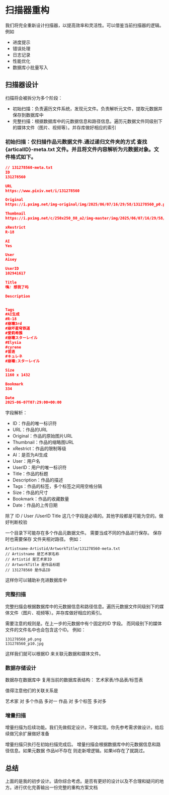 # 扫描器重构

我们将完全重新设计扫描器，以提高效率和灵活性。可以借鉴当前扫描器的逻辑。例如

- 进度提示
- 错误处理
- 日志记录
- 性能优化
- 数据库小批量写入

## 扫描器设计

扫描将会被拆分为多个阶段：
- 初始扫描：负责遍历文件系统，发现元文件。负责解析元文件，提取元数据并保存到数据库中
- 完整扫描：根据数据库中的元数据信息和路径信息。遍历元数据文件同级别下的媒体文件（图片、视频等）。并存库做好相应的索引


### 初始扫描：仅扫描作品元数据文件.通过递归文件夹的方式 查找 {articalID}-meta.txt 文件。并且将文件内容解析为元数据对象。文件格式如下。

```json
// 131278560-meta.txt
ID
131278560

URL
https://www.pixiv.net/i/131278560

Original
https://i.pximg.net/img-original/img/2025/06/07/16/29/58/131278560_p0.png

Thumbnail
https://i.pximg.net/c/250x250_80_a2/img-master/img/2025/06/07/16/29/58/131278560_p0_square1200.jpg

xRestrict
R-18

AI
Yes

User
Aisey

UserID
102941617

Title
嗨♪ 想我了吗

Description


Tags
#AI生成
#R-18
#崩壊3rd
#崩坏星穹铁道
#爱莉希雅
#崩壊スターレイル
#Elysia
#cyrene
#昔涟
#キュレネ
#崩壊:スターレイル

Size
1160 x 1432

Bookmark
334

Date
2025-06-07T07:29:00+00:00


```

字段解析：

- ID：作品的唯一标识符
- URL：作品的URL
- Original：作品的原始图片URL
- Thumbnail：作品的缩略图URL
- xRestrict：作品的限制等级
- AI：是否为AI生成
- User：用户名
- UserID：用户的唯一标识符
- Title：作品的标题
- Description：作品的描述
- Tags：作品的标签，多个标签之间用空格分隔
- Size：作品的尺寸
- Bookmark：作品的收藏数量
- Date：作品的上传日期

除了 ID / User /UserID Title 这几个字段是必填的。其他字段都是可能为空的。做好判断校验


一个目录下可能存在多个作品元数据文件。 需要当成不同的作品进行保存。 保存时也需要保存 文件夹相对路径。 例如：

```
Artistname-Artistid/ArtworkTitle/131278560-meta.txt 
// Artistname 是艺术家名称
// Artistid 是艺术家ID
// ArtworkTitle 是作品标题
// 131278560 是作品ID
```

这样你可以辅助补充进数据库中

### 完整扫描

完整扫描会根据数据库中的元数据信息和路径信息。遍历元数据文件同级别下的媒体文件（图片、视频等）。并存库做好相应的索引。

需要注意的规则是。在上一步的元数据中有个固定的ID 字段。 而同级别下的媒体文件的文件名中也会包含这个ID。 例如：

```
131278560_p0.png
131278560_p10.jpg
```

这样我们就可以根据ID 来关联元数据和媒体文件。 

### 数据存储设计

数据存在数据库中 复用当前的数据库表结构： 艺术家表/作品表/标签表

值得注意他们的关联关系是

艺术家 对 多个作品 多对一
作品 对 多个标签 多对多

### 增量扫描

增量扫描为后续功能。我们先做假定设计。不做实现。你先参考需求做设计。给后续做冗余扩展做好准备

增量扫描只执行在初始扫描完成后。 增量扫描会根据数据库中的元数据信息和路径信息。如果元数据 作品id不存在 则走新增逻辑。如果id存在了就跳过。



## 总结

上面的是我的初步设计。请你综合考虑。是否有更好的设计以及不合理和疑问的地方。进行优化完善输出一份完整的重构方案文档




